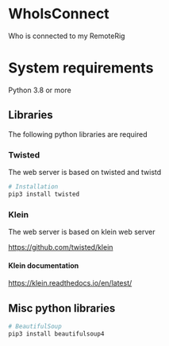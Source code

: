 # WhoIsConnect



Who is connected to my RemoteRig



# System requirements

Python 3.8 or more



## Libraries

The following python libraries are required

### Twisted

The web server is based on twisted and twistd

```bash
# Installation
pip3 install twisted
```



### Klein

The web server is based on klein web server

<https://github.com/twisted/klein>



#### Klein documentation

<https://klein.readthedocs.io/en/latest/>



## Misc python libraries

```bash
# BeautifulSoup
pip3 install beautifulsoup4

```

